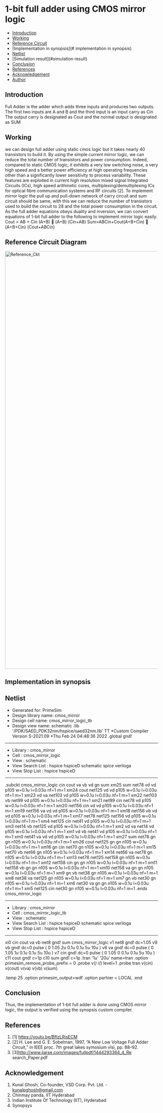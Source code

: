 # 1-bit full adder using CMOS mirror logic
  * [Introduction](#introduction)
  * [Working](#working)
  * [Reference Circuit](#referenceCircuit)
  * [Implementation in synopsis](# implementation in synopsis)
  * [Netlist](#netlist)
  * [Simulation result](#simulation result)
  * [Conclusion](#conclusion)
  * [References](#references)
  * [Acknowledgement](#acknowledgement)
  * [Author](#author)


## Introduction
Full Adder is the adder which adds three inputs and produces two outputs. The first two inputs are A and B and the third input is an input carry as Cin The output carry is designated as Cout and the normal output is designated as SUM
## Working
we can design full adder using static cmos logic but it takes nearly 40 transistors to build it. By using the simple current mirror logic, we can reduce the total number of transistors and power consumption. Indeed, compared to static CMOS logic, it exhibits a very low switching noise, a very high speed and a better power efficiency at high operating frequencies other than a significantly lower sensitivity to process variability. These features are exploited in current high resolution mixed signal Integrated Circuits (ICs), high speed arithmetic cores, multiplexing/demultiplexing ICs for optical fibre communication systems and RF circuits [2]. To implement mirror logic the pull up and pull-down network of carry circuit and sum circuit should be same, with this we can reduce the number of transistors used to build the circuit to 28 and the total power consumption in the circuit. As the full adder equations obeys duality and inversion, we can convert equations of 1-bit full adder  to the following to implement mirror logic easily.
Cout = AB + Cin (A+B)  (A+B) (Cin+AB)
Sum=ABCin+Cout(A+B+Cin)  (A+B+Cin) (Cout+ABCin)

## Reference Circuit Diagram

<img width="1371" alt="Reference_Ckt" src="https://user-images.githubusercontent.com/100303714/155870589-67e04581-b4bf-41ec-92e2-6776811d5ade.jpeg">


## Implementation in synopsis

## Netlist
*  Generated for: PrimeSim
*  Design library name: cmos_mirror
*  Design cell name: cmos_mirror_logic_tb
*  Design view name: schematic
.lib '/PDK/SAED_PDK32nm/hspice/saed32nm.lib' TT
*Custom Compiler Version S-2021.09
*Thu Feb 24 04:48:36 2022
.global gnd!
********************************************************************************
* Library          : cmos_mirror
* Cell             : cmos_mirror_logic
* View             : schematic
* View Search List : hspice hspiceD schematic spice veriloga
* View Stop List   : hspice hspiceD
********************************************************************************
.subckt cmos_mirror_logic cin cout va vb vd gn sum
xm25 sum net78 vd vd p105 w=0.1u l=0.03u nf=1 m=1
xm24 cout net125 vd vd p105 w=0.1u l=0.03u nf=1 m=1
xm23 vd va net103 vd p105 w=0.1u l=0.03u nf=1 m=1
xm22 net103 vb net99 vd p105 w=0.1u l=0.03u nf=1 m=1
xm21 net99 cin net78 vd p105 w=0.1u l=0.03u nf=1 m=1
xm20 net156 cin vd vd p105 w=0.1u l=0.03u nf=1 m=1
xm19 net156 va vd vd p105 w=0.1u l=0.03u nf=1 m=1
xm18 net156 vb vd vd p105 w=0.1u l=0.03u nf=1 m=1
xm17 net78 net125 net156 vd p105 w=0.1u l=0.03u nf=1 m=1
xm4 net125 cin net41 vd p105 w=0.1u l=0.03u nf=1 m=1
xm3 net14 vb net125 vd p105 w=0.1u l=0.03u nf=1 m=1
xm2 vd va net14 vd p105 w=0.1u l=0.03u nf=1 m=1
xm1 vd vb net41 vd p105 w=0.1u l=0.03u nf=1 m=1
xm0 net41 va vd vd p105 w=0.1u l=0.03u nf=1 m=1
xm27 sum net78 gn gn n105 w=0.1u l=0.03u nf=1 m=1
xm26 cout net125 gn gn n105 w=0.1u l=0.03u nf=1 m=1
xm16 gn cin net70 gn n105 w=0.1u l=0.03u nf=1 m=1
xm15 net70 vb net66 gn n105 w=0.1u l=0.03u nf=1 m=1
xm14 net66 va net78 gn n105 w=0.1u l=0.03u nf=1 m=1
xm13 net78 net125 net158 gn n105 w=0.1u l=0.03u nf=1 m=1
xm12 net158 cin gn gn n105 w=0.1u l=0.03u nf=1 m=1
xm11 net158 vb gn gn n105 w=0.1u l=0.03u nf=1 m=1
xm10 net158 va gn gn n105 w=0.1u l=0.03u nf=1 m=1
xm9 gn vb net38 gn n105 w=0.1u l=0.03u nf=1 m=1
xm8 net38 va net125 gn n105 w=0.1u l=0.03u nf=1 m=1
xm7 gn vb net30 gn n105 w=0.1u l=0.03u nf=1 m=1
xm6 net30 va gn gn n105 w=0.1u l=0.03u nf=1 m=1
xm5 net125 cin net30 gn n105 w=0.1u l=0.03u nf=1 m=1
.ends cmos_mirror_logic

********************************************************************************
* Library          : cmos_mirror
* Cell             : cmos_mirror_logic_tb
* View             : schematic
* View Search List : hspice hspiceD schematic spice veriloga
* View Stop List   : hspice hspiceD
********************************************************************************
xi0 cin cout va vb net8 gnd! sum cmos_mirror_logic
v1 net8 gnd! dc=1.05
v9 vb gnd! dc=0 pulse ( 0 1.05 2u 0.1u 0.1u 5u 10u )
v8 va gnd! dc=0 pulse ( 0 1.05 1u 0.1u 0.1u 5u 10u )
v7 cin gnd! dc=0 pulse ( 0 1.05 0 0.1u 0.1u 5u 10u )
c11 cout gnd! c=1p
c10 sum gnd! c=1p
.tran '1u' '20u' name=tran
.option primesim_remove_probe_prefix = 0
.probe v(*) i(*) level=1
.probe tran v(cin) v(cout) v(va) v(vb) v(sum)

.temp 25
.option primesim_output=wdf
.option parhier = LOCAL
.end


## Conclusion
Thus, the implementation of 1-bit full adder is done using CMOS mirror logic, the output is verified using the synopsis custom compiler.

## References 
1. [1] https://youtu.be/BflzLRjsECM 
2. [2] H. Lee and G. E. Sobelman, 1997, “A New Low Voltage Full Adder Circuit,” in IEEE proc. 7th great lakes symosium vlsi, pp. 88–92.
3. [3]http://www.ijarse.com/images/fullpdf/1444293364_4_Re search_Paper.pdf
## Acknowledgement
1. Kunal Ghosh, Co-founder, VSD Corp. Pvt. Ltd. - kunalpghosh@gmail.com
2. Chinmay panda, IIT Hyderabad
3. Indian Institute Of Technology (IIT), Hyderabad
4. Synopsys

